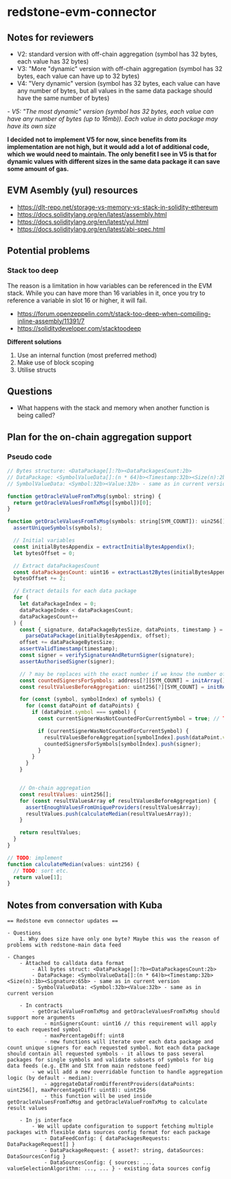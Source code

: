 # redstone-evm-connector

## Notes for reviewers

- V2: standard version with off-chain aggregation (symbol has 32 bytes, each value has 32 bytes)
- V3: "More "dynamic" version with off-chain aggregation (symbol has 32 bytes, each value can have up to 32 bytes)
- V4: "Very dynamic" version (symbol has 32 bytes, each value can have any number of bytes, but all values in the same data package should have the same number of bytes)

_- V5: "The most dynamic" version (symbol has 32 bytes, each value can have any number of bytes (up to 16mb)). Each value in data package may have its own size_

**I decided not to implement V5 for now, since benefits from its implementation are not high, but it would add a lot of additional code, which we would need to maintain. The only benefit I see in V5 is that for dynamic values with different sizes in the same data package it can save some amount of gas.**

## EVM Asembly (yul) resources

- https://dlt-repo.net/storage-vs-memory-vs-stack-in-solidity-ethereum
- https://docs.soliditylang.org/en/latest/assembly.html
- https://docs.soliditylang.org/en/latest/yul.html
- https://docs.soliditylang.org/en/latest/abi-spec.html

## Potential problems

### Stack too deep

The reason is a limitation in how variables can be referenced in the EVM stack. While you can have more than 16 variables in it, once you try to reference a variable in slot 16 or higher, it will fail.

- https://forum.openzeppelin.com/t/stack-too-deep-when-compiling-inline-assembly/11391/7
- https://soliditydeveloper.com/stacktoodeep

**Different solutions**

1. Use an internal function (most preferred method)
2. Make use of block scoping
3. Utilise structs

## Questions

- What happens with the stack and memory when another function is being called?

## Plan for the on-chain aggregation support

### Pseudo code

```js
// Bytes structure: <DataPackage[]:?b><DataPackagesCount:2b>
// DataPackage: <SymbolValueData[]:(n * 64)b><Timestamp:32b><Size(n):2b><Signature:65b> - same as in current version
// SymbolValueData: <Symbol:32b><Value:32b> - same as in current version

function getOracleValueFromTxMsg(symbol: string) {
  return getOracleValuesFromTxMsg([symbol])[0];
}

function getOracleValuesFromTxMsg(symbols: string[SYM_COUNT]): uin256[] {
  assertUniqueSymbols(symbols);

  // Initial variables
  const initialBytesAppendix = extractInitialBytesAppendix();
  let bytesOffset = 0;

  // Extract dataPackagesCount
  const dataPackagesCount: uint16 = extractLast2Bytes(initialBytesAppendix);
  bytesOffset += 2;

  // Extract details for each data package
  for (
    let dataPackageIndex = 0;
    dataPackageIndex < dataPackagesCount;
    dataPackagesCount++
  ) {
    const { signature, dataPackageBytesSize, dataPoints, timestamp } =
      parseDataPackage(initialBytesAppendix, offset);
    offset += dataPackageBytesSize;
    assertValidTimestamp(timestamp);
    const signer = verifySignatureAndReturnSigner(signature);
    assertAuthorisedSigner(signer);

    // ? may be replaces with the exact number if we know the number of required signers upfront
    const countedSignersForSymbols: address[?][SYM_COUNT] = initArray();
    const resultValuesBeforeAggregation: uint256[?][SYM_COUNT] = initResultArrayOfArrays();

    for (const (symbol, symbolIndex) of symbols) {
      for (const dataPoint of dataPoints) {
        if (dataPoint.symbol === symbol) {
          const currentSignerWasNotCountedForCurrentSymbol = true; // TODO: it can be done in a loop

          if (currentSignerWasNotCountedForCurrentSymbol) {
            resultValuesBeforeAggregation[symbolIndex].push(dataPoint.value);
            countedSignersForSymbols[symbolIndex].push(signer);
          }
        }
      }
    }


    // On-chain aggregation
    const resultValues: uint256[];
    for (const resultValuesArray of resultValuesBeforeAggregation) {
      assertEnoughValuesFromUniqueProviders(resultValuesArray);
      resultValues.push(calculateMedian(resultValuesArray));
    }

    return resultValues;
  }
}

// TODO: implement
function calculateMedian(values: uint256) {
  // TODO: sort etc.
  return value[1];
}
```

## Notes from conversation with Kuba

```
== Redstone evm connector updates ==

- Questions
    1. Why does size have only one byte? Maybe this was the reason of problems with redstone-main data feed

- Changes
    - Attached to calldata data format
        - All bytes struct: <DataPackage[]:?b><DataPackagesCount:2b>
        - DataPackage: <SymbolValueData[]:(n * 64)b><Timestamp:32b><Size(n):1b><Signature:65b> - same as in current version
        - SymbolValueData: <Symbol:32b><Value:32b> - same as in current version

    - In contracts
        - getOracleValueFromTxMsg and getOracleValuesFromTxMsg should support more arguments
            - minSignersCount: uint16 // this requirement will apply to each requested symbol
            - maxPercentageDiff: uint8
            - new functions will iterate over each data package and count unique signers for each requested symbol. Not each data package should contain all requested symbols - it allows to pass several packages for single symbols and validate subsets of symbols for big data feeds (e.g. ETH and STX from main redstone feed)
        - we will add a new overridable function to handle aggregation logic (by default - median):
            - aggregateDataFromDifferentProviders(dataPoints: uint256[], maxPercentageDiff: uint8): uint256
            - this function will be used inside getOracleValuesFromTxMsg and getOracleValueFromTxMsg to calculate result values

    - In js interface
        - We will update configuration to support fetching multiple packages with flexible data sources config format for each package
            - DataFeedConfig: { dataPackagesRequests: DataPackageRequest[] }
            - DataPackageRequest: { asset?: string, dataSources: DataSourcesConfig }
            - DataSourcesConfig: { sources: ..., valueSelectionAlgorithm: ..., ... } - existing data sources config
```
